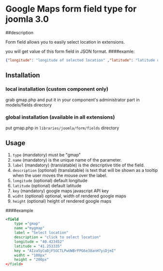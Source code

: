 Google Maps form field type for joomla 3.0
====================



##description 

Form field allows you to easily select location in extensions. 

you will get value of this form field in JSON format.
####examle:

```json
{"longitude": "longitude of selected location" ,"latitude": "latitude of selected location" ,"address":"address of selected location in english"}
```




## Installation



### local installation (custom component only)

grab gmap.php and put it in your component's administrator part in models/fields directory

### global installation (available in all extensions)
put gmap.php in `libraries/joomla/form/fields` directory

## Usage

1. `type` (mandatory) must be "gmap"
2. `name` (mandatory) is the unique name of the parameter.
3. `label` (mandatory) (translatable) is the descriptive title of the field.
4. `description` (optional) (translatable) is text that will be shown as a tooltip when the user moves the mouse over the label.
5. `longitude` (optional) default longitude
6. `latitude` (optional) default latitude
7. `key` (mandatory) google maps javascript API key
8. `widht` (optional) optional, width of rendered google maps
9. `height` (optional) height of rendered google maps

####example

```xml
<field
    type ="gmap" 
    name ="mygmap" 
    label = "Select location" 
    description = "click to select location"
    longitude = "40.423452" 
    latitude = "41.253335"  
    key = "AIzaSyCoDjF5GCTLPwUWBrFPG6e38anH7yiDjmI"
    widht = "100px" 
    height = "200px" 
</field>
```
